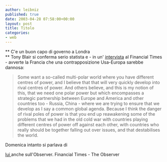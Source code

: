 ```yaml
---
author: leibniz
published: true
date: 2003-04-28 07:58:00+00:00
layout: post
title: Titolo
categories:
- web
---
```


   ** C'e un buon capo di governo a Londra   
** Tony Blair si conferma serio statista e - in   un' [   intervista](http://news.ft.com/servlet/ContentServer?pagename=FT.com/StoryFT/FullStory&c=StoryFT&cid=1051389536689&p=1012571727085) al Financial Times - avverte la Francia che una contrapposizione Usa-Europa sarebbe dannosa:

 

>  
> 
>   Some want a so-called multi-polar world where you have different centres of power, and I believe that that will very quickly develop into rival centres of power. And others believe, and this is my notion of this, that we need one polar power but which encompasses a strategic partnership between Europe and America and other countries too - Russia, China - where we are trying to ensure that we develop as I say a common global agenda. Because I think the danger of rival poles of power is that you end up reawakening some of the problems that we had in the old cold war with countries playing different centres of power off against each other, with countries who really should be together falling out over issues, and that destabilises the world.

Domenica intanto si parlava di 

[ lui  ](http://www.observer.co.uk/politics/story/0,6903,944388,00.html)   anche sull'Observer.
  Financial Times - The Observer
